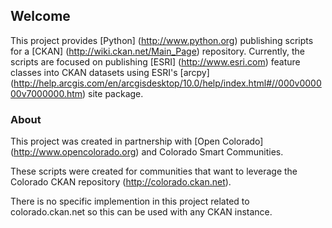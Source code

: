 ## Welcome
This project provides [Python] (http://www.python.org) publishing scripts for a 
[CKAN] (http://wiki.ckan.net/Main_Page) repository.  Currently, the scripts are focused on
publishing [ESRI] (http://www.esri.com) feature classes into CKAN datasets using ESRI's [arcpy] 
(http://help.arcgis.com/en/arcgisdesktop/10.0/help/index.html#//000v000000v7000000.htm) site package.


### About
This project was created in partnership with [Open Colorado] (http://www.opencolorado.org) and 
Colorado Smart Communities.  

These scripts were created for communities that want to leverage the Colorado CKAN 
repository (http://colorado.ckan.net).

There is no specific implemention in this project related to colorado.ckan.net so this can be
used with any CKAN instance.